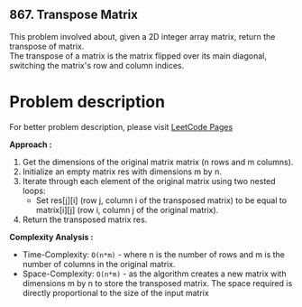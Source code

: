 ## 867. Transpose Matrix

This problem involved about, given a 2D integer array matrix, return the transpose of matrix.<br/>
The transpose of a matrix is the matrix flipped over its main diagonal, switching the matrix's row and column indices.

# Problem description

For better problem description, please visit [LeetCode Pages](https://leetcode.com/problems/transpose-matrix/description/)

**Approach :**<br/>

1. Get the dimensions of the original matrix matrix (n rows and m columns).
2. Initialize an empty matrix res with dimensions m by n.
3. Iterate through each element of the original matrix using two nested loops:
    - Set res[j][i] (row j, column i of the transposed matrix) to be equal to matrix[i][j] (row i, column j of the original matrix).
4. Return the transposed matrix res.

**Complexity Analysis :**<br/>

-   Time-Complexity: `O(n*m)` - where n is the number of rows and m is the number of columns in the original matrix.
-   Space-Complexity: `O(n*m)` - as the algorithm creates a new matrix with dimensions m by n to store the transposed matrix. The space required is directly proportional to the size of the input matrix
